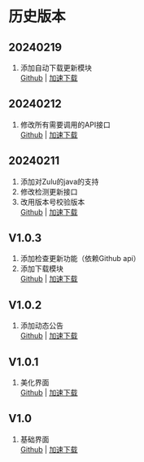 # 历史版本

## 20240219  
 1. 添加自动下载更新模块  
[Github](https://github.com/ymh0000123/XPMSL/releases/download/V1.1.1/XPMSL.exe) | 
[加速下载](https://slink.ltd/https://github.com/ymh0000123/XPMSL/releases/download/V1.1.1/XPMSL.exe)  

## 20240212  
 1. 修改所有需要调用的API接口  
[Github](https://github.com/ymh0000123/XPMSL/releases/download/V1.1.0/XPMSL.exe) | 
[加速下载](https://slink.ltd/https://github.com/ymh0000123/XPMSL/releases/download/V1.1.0/XPMSL.exe)  

## 20240211  
 1. 添加对Zulu的java的支持  
 2. 修改检测更新接口  
 3. 改用版本号校验版本  
[Github](https://github.com/ymh0000123/XPMSL/releases/download/V1.0.5/XPMSL.exe) | 
[加速下载](https://slink.ltd/https://github.com/ymh0000123/XPMSL/releases/download/V1.0.5/XPMSL.exe)  

## V1.0.3  
 1. 添加检查更新功能（依赖Github api）  
 2. 添加下载模块  
[Github](https://github.com/ymh0000123/XPMSL/releases/download/V1.0.3/XPMSL.exe) |
[加速下载](https://slink.ltd/https://github.com/ymh0000123/XPMSL/releases/download/V1.0.3/XPMSL.exe)  

## V1.0.2
 1. 添加动态公告  
[Github](https://github.com/ymh0000123/XPMSL/releases/download/V1.0.2/XPMSL.exe) | 
[加速下载](https://slink.ltd/https://github.com/ymh0000123/XPMSL/releases/download/V1.0.2/XPMSL.exe)  

## V1.0.1
 1. 美化界面  
[Github](https://github.com/ymh0000123/XPMSL/releases/download/V1.0.1/XPMSL.exe) | 
[加速下载](https://slink.ltd/https://github.com/ymh0000123/XPMSL/releases/download/V1.0.1/XPMSL.exe)  

## V1.0
 1. 基础界面  
[Github](https://github.com/ymh0000123/XPMSL/releases/download/V1.0/XPMSL.exe) | 
[加速下载](https://slink.ltd/https://github.com/ymh0000123/XPMSL/releases/download/V1.0/XPMSL.exe)  